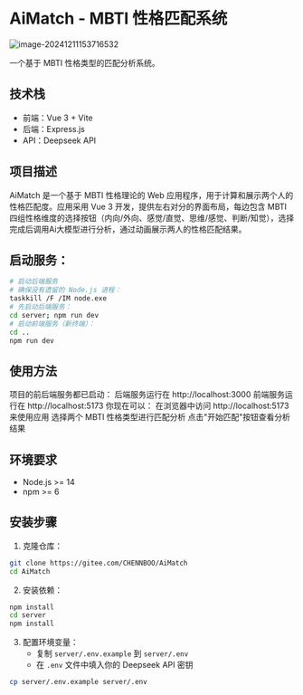 # AiMatch - MBTI 性格匹配系统
![image-20241211153716532](https://gitee.com/CHENNBOO/AiMatch/raw/master/img/1.png)

<!-- ![image-20241211153716533](https://gitee.com/CHENNBOO/AiMatch/blob/master/img/2.png)

![image-20241211153716534](https://gitee.com/CHENNBOO/AiMatch/blob/master/img/3.png) -->

一个基于 MBTI 性格类型的匹配分析系统。
## 技术栈

- 前端：Vue 3 + Vite
- 后端：Express.js
- API：Deepseek API

## 项目描述
AiMatch 是一个基于 MBTI 性格理论的 Web 应用程序，用于计算和展示两个人的性格匹配度。应用采用 Vue 3 开发，提供左右对分的界面布局，每边包含 MBTI 四组性格维度的选择按钮（内向/外向、感觉/直觉、思维/感觉、判断/知觉），选择完成后调用Ai大模型进行分析，通过动画展示两人的性格匹配结果。

## 启动服务：
```bash
# 启动后端服务
# 确保没有遗留的 Node.js 进程：
taskkill /F /IM node.exe
# 先启动后端服务：
cd server; npm run dev
# 启动前端服务（新终端）：
cd ..
npm run dev
```

## 使用方法
项目的前后端服务都已启动：
后端服务运行在 http://localhost:3000
前端服务运行在 http://localhost:5173
你现在可以：
在浏览器中访问 http://localhost:5173 来使用应用
选择两个 MBTI 性格类型进行匹配分析
点击"开始匹配"按钮查看分析结果

## 环境要求

- Node.js >= 14
- npm >= 6

## 安装步骤

1. 克隆仓库：
```bash
git clone https://gitee.com/CHENNBOO/AiMatch
cd AiMatch
```

2. 安装依赖：
```bash
npm install
cd server
npm install
```

3. 配置环境变量：
   - 复制 `server/.env.example` 到 `server/.env`
   - 在 `.env` 文件中填入你的 Deepseek API 密钥
```bash
cp server/.env.example server/.env
```





